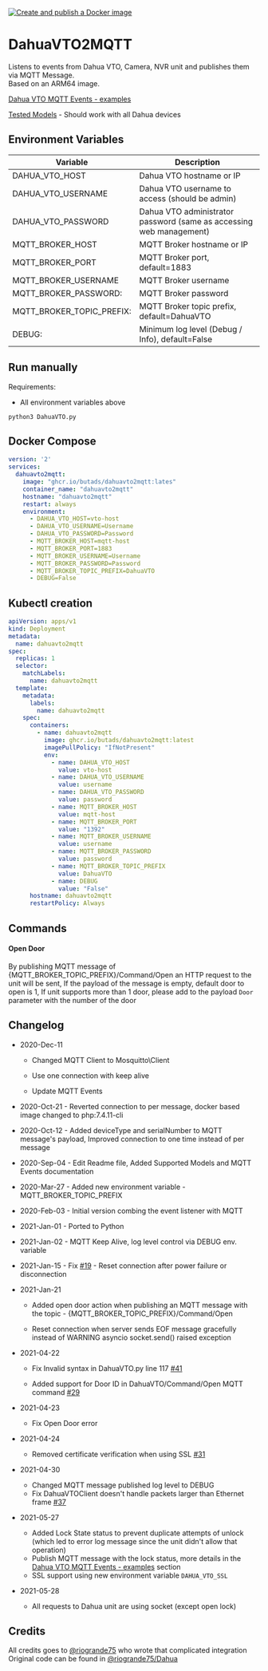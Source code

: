 [![Create and publish a Docker image](https://github.com/ButAds/DahuaVTO2MQTT/actions/workflows/deploy-image.yml/badge.svg)](https://github.com/ButAds/DahuaVTO2MQTT/actions/workflows/deploy-image.yml)

# DahuaVTO2MQTT
Listens to events from Dahua VTO, Camera, NVR unit and publishes them via MQTT Message.  
Based on an ARM64 image.

[Dahua VTO MQTT Events - examples](https://github.com/elad-bar/DahuaVTO2MQTT/blob/master/MQTTEvents.MD)

[Tested Models](https://github.com/elad-bar/DahuaVTO2MQTT/blob/master/SupportedModels.md) - Should work with all Dahua devices

## Environment Variables

| Variable                  | Description                                                         |
|---------------------------| ------------------------------------------------------------------- |
| DAHUA_VTO_HOST            | Dahua VTO hostname or IP                                            |
| DAHUA_VTO_USERNAME        | Dahua VTO username to access (should be admin)                      |
| DAHUA_VTO_PASSWORD        | Dahua VTO administrator password (same as accessing web management) |
| MQTT_BROKER_HOST          | MQTT Broker hostname or IP                                          |
| MQTT_BROKER_PORT          | MQTT Broker port, default=1883                                      |
| MQTT_BROKER_USERNAME      | MQTT Broker username                                                |
| MQTT_BROKER_PASSWORD:     | MQTT Broker password                                                |
| MQTT_BROKER_TOPIC_PREFIX: | MQTT Broker topic prefix, default=DahuaVTO                          |
| DEBUG:                    | Minimum log level (Debug / Info), default=False                     |

## Run manually
Requirements:
* All environment variables above

```
python3 DahuaVTO.py
```

## Docker Compose
```yaml
version: '2'
services:
  dahuavto2mqtt:
    image: "ghcr.io/butads/dahuavto2mqtt:lates"
    container_name: "dahuavto2mqtt"
    hostname: "dahuavto2mqtt"
    restart: always
    environment:
      - DAHUA_VTO_HOST=vto-host
      - DAHUA_VTO_USERNAME=Username
      - DAHUA_VTO_PASSWORD=Password
      - MQTT_BROKER_HOST=mqtt-host
      - MQTT_BROKER_PORT=1883
      - MQTT_BROKER_USERNAME=Username
      - MQTT_BROKER_PASSWORD=Password 
      - MQTT_BROKER_TOPIC_PREFIX=DahuaVTO
      - DEBUG=False
```
## Kubectl creation
```yaml
apiVersion: apps/v1
kind: Deployment
metadata:
  name: dahuavto2mqtt
spec:
  replicas: 1
  selector:
    matchLabels:
      name: dahuavto2mqtt
  template:
    metadata:
      labels:
        name: dahuavto2mqtt
    spec:
      containers:
        - name: dahuavto2mqtt
          image: ghcr.io/butads/dahuavto2mqtt:latest
          imagePullPolicy: "IfNotPresent"
          env:
            - name: DAHUA_VTO_HOST
              value: vto-host
            - name: DAHUA_VTO_USERNAME
              value: username
            - name: DAHUA_VTO_PASSWORD
              value: password
            - name: MQTT_BROKER_HOST
              value: mqtt-host
            - name: MQTT_BROKER_PORT
              value: "1392"
            - name: MQTT_BROKER_USERNAME
              value: username
            - name: MQTT_BROKER_PASSWORD
              value: password
            - name: MQTT_BROKER_TOPIC_PREFIX
              value: DahuaVTO
            - name: DEBUG
              value: "False"
      hostname: dahuavto2mqtt
      restartPolicy: Always

```


## Commands

#### Open Door
By publishing MQTT message of {MQTT_BROKER_TOPIC_PREFIX}/Command/Open an HTTP request to the unit will be sent,
If the payload of the message is empty, default door to open is 1,
If unit supports more than 1 door, please add to the payload `Door` parameter with the number of the door 

## Changelog

* 2020-Dec-11
  
  * Changed MQTT Client to Mosquitto\Client
    
  * Use one connection with keep alive
    
  * Update MQTT Events


* 2020-Oct-21 - Reverted connection to per message, docker based image changed to php:7.4.11-cli


* 2020-Oct-12 - Added deviceType and serialNumber to MQTT message's payload, Improved connection to one time instead of per message


* 2020-Sep-04 - Edit Readme file, Added Supported Models and MQTT Events documentation


* 2020-Mar-27 - Added new environment variable - MQTT_BROKER_TOPIC_PREFIX


* 2020-Feb-03 - Initial version combing the event listener with MQTT


* 2021-Jan-01 - Ported to Python


* 2021-Jan-02 - MQTT Keep Alive, log level control via DEBUG env. variable


* 2021-Jan-15 - Fix [#19](https://github.com/elad-bar/DahuaVTO2MQTT/issues/19) - Reset connection after power failure or disconnection


* 2021-Jan-21
  * Added open door action when publishing an MQTT message with the topic - {MQTT_BROKER_TOPIC_PREFIX}/Command/Open
  
  * Reset connection when server sends EOF message gracefully instead of WARNING asyncio socket.send() raised exception


* 2021-04-22

  * Fix Invalid syntax in DahuaVTO.py line 117 [#41](https://github.com/elad-bar/DahuaVTO2MQTT/issues/41)

  * Added support for Door ID in DahuaVTO/Command/Open MQTT command [#29](https://github.com/elad-bar/DahuaVTO2MQTT/issues/29)


* 2021-04-23

  * Fix Open Door error

  
* 2021-04-24

  * Removed certificate verification when using SSL [#31](https://github.com/elad-bar/DahuaVTO2MQTT/issues/31)

  
* 2021-04-30

  * Changed MQTT message published log level to DEBUG
  * Fix DahuaVTOClient doesn't handle packets larger than Ethernet frame [#37](https://github.com/elad-bar/DahuaVTO2MQTT/issues/37)
  

* 2021-05-27
  
  * Added Lock State status to prevent duplicate attempts of unlock (which led to error log message since the unit didn't allow that operation)
  * Publish MQTT message with the lock status, more details in the [Dahua VTO MQTT Events - examples](https://github.com/elad-bar/DahuaVTO2MQTT/blob/master/MQTTEvents.MD) section
  * SSL support using new environment variable `DAHUA_VTO_SSL`

  
* 2021-05-28
  
  * All requests to Dahua unit are using socket (except open lock)


## Credits
All credits goes to <a href="https://github.com/riogrande75">@riogrande75</a> who wrote that complicated integration
Original code can be found in <a href="https://github.com/riogrande75/Dahua">@riogrande75/Dahua</a>
